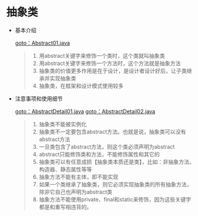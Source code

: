 # 抽象类

*   基本介绍

    [goto：Abstract01.java](https://gitee.com/jia-yan\_dong/code/blob/master/Java/javacode/chapter10/src/com/hspedu/abstract\_/Abstract01.java)

    > 1. 用abstract关键字来修饰一个类时，这个类就叫抽象类&#x20;
    > 2. 用abstract关键字来修饰一个方法时，这个方法就是抽象方法
    > 3. 抽象类的价值更多作用是在于设计，是设计者设计好后，让子类继承并实现抽象类
    > 4. 抽象类，在框架和设计模式使用较多


*   注意事项和使用细节

    [goto：AbstractDetail01.java](https://gitee.com/jia-yan\_dong/code/blob/master/Java/javacode/chapter10/src/com/hspedu/abstract\_/AbstractDetail01.java) [goto：AbstractDetail02.java](https://gitee.com/jia-yan\_dong/code/blob/master/Java/javacode/chapter10/src/com/hspedu/abstract\_/AbstractDetail01.java)

    > 1. 抽象类不能被实例化
    > 2. 抽象类不一定要包含abstract方法。也就是说，抽象类可以没有abstract方法
    > 3. 一旦类包含了abstract方法，则这个类必须声明为abstract
    > 4. abstract只能修饰类和方法，不能修饰属性和其它的
    > 5. 抽象类可以有任意成损【抽象类本质还是类】，比如：非抽象方法、构造器、静态属性等等&#x20;
    > 6. 抽象方法不能有主体，即不能实现
    > 7. 如果一个类继承了抽象类，则它必须实现抽象类的所有抽象方法，除非它自己也声明为abstract类
    > 8. 抽象方法不能使用private、final和static来修饰，因为这些关键字都是和重写相违背的。
